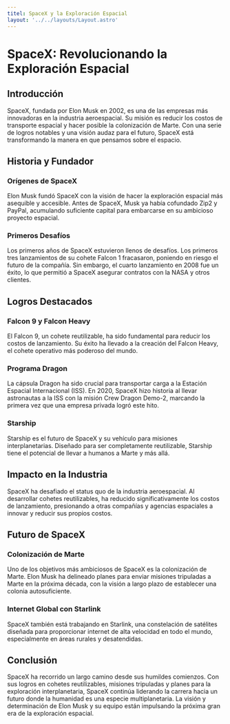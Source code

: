 ```yaml
---
titel: SpaceX y la Exploración Espacial
layout: '../../layouts/Layout.astro'
---
```


# SpaceX: Revolucionando la Exploración Espacial

## Introducción

SpaceX, fundada por Elon Musk en 2002, es una de las empresas más innovadoras en la industria aeroespacial. Su misión es reducir los costos de transporte espacial y hacer posible la colonización de Marte. Con una serie de logros notables y una visión audaz para el futuro, SpaceX está transformando la manera en que pensamos sobre el espacio.

## Historia y Fundador

### Orígenes de SpaceX

Elon Musk fundó SpaceX con la visión de hacer la exploración espacial más asequible y accesible. Antes de SpaceX, Musk ya había cofundado Zip2 y PayPal, acumulando suficiente capital para embarcarse en su ambicioso proyecto espacial.

### Primeros Desafíos

Los primeros años de SpaceX estuvieron llenos de desafíos. Los primeros tres lanzamientos de su cohete Falcon 1 fracasaron, poniendo en riesgo el futuro de la compañía. Sin embargo, el cuarto lanzamiento en 2008 fue un éxito, lo que permitió a SpaceX asegurar contratos con la NASA y otros clientes.

## Logros Destacados

### Falcon 9 y Falcon Heavy

El Falcon 9, un cohete reutilizable, ha sido fundamental para reducir los costos de lanzamiento. Su éxito ha llevado a la creación del Falcon Heavy, el cohete operativo más poderoso del mundo. 

### Programa Dragon

La cápsula Dragon ha sido crucial para transportar carga a la Estación Espacial Internacional (ISS). En 2020, SpaceX hizo historia al llevar astronautas a la ISS con la misión Crew Dragon Demo-2, marcando la primera vez que una empresa privada logró este hito.

### Starship

Starship es el futuro de SpaceX y su vehículo para misiones interplanetarias. Diseñado para ser completamente reutilizable, Starship tiene el potencial de llevar a humanos a Marte y más allá.

## Impacto en la Industria

SpaceX ha desafiado el status quo de la industria aeroespacial. Al desarrollar cohetes reutilizables, ha reducido significativamente los costos de lanzamiento, presionando a otras compañías y agencias espaciales a innovar y reducir sus propios costos.

## Futuro de SpaceX

### Colonización de Marte

Uno de los objetivos más ambiciosos de SpaceX es la colonización de Marte. Elon Musk ha delineado planes para enviar misiones tripuladas a Marte en la próxima década, con la visión a largo plazo de establecer una colonia autosuficiente.

### Internet Global con Starlink

SpaceX también está trabajando en Starlink, una constelación de satélites diseñada para proporcionar internet de alta velocidad en todo el mundo, especialmente en áreas rurales y desatendidas.

## Conclusión

SpaceX ha recorrido un largo camino desde sus humildes comienzos. Con sus logros en cohetes reutilizables, misiones tripuladas y planes para la exploración interplanetaria, SpaceX continúa liderando la carrera hacia un futuro donde la humanidad es una especie multiplanetaria. La visión y determinación de Elon Musk y su equipo están impulsando la próxima gran era de la exploración espacial.